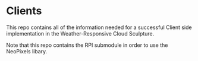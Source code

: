 # Clients
This repo contains all of the information needed for a successful Client side implementation in the Weather-Responsive Cloud Sculpture.

Note that this repo contains the RPI submodule in order to use the NeoPixels libary.
